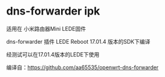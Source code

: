 # dns-forwarder ipk

适用在 小米路由器Mini LEDE固件

dns-forwarder 插件 LEDE Reboot 17.01.4 版本的SDK下编译

经测试可以在17.01.4版本的LEDE下使用

编译自：https://github.com/aa65535/openwrt-dns-forwarder

